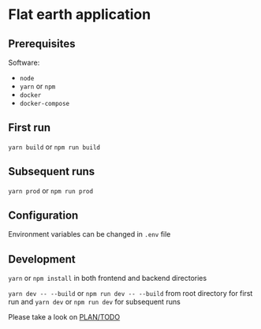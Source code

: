 # Flat earth application

## Prerequisites

Software:
* `node`
* `yarn` or `npm`
* `docker`
* `docker-compose`

## First run

`yarn build` or `npm run build`

## Subsequent runs

`yarn prod` or `npm run prod`

## Configuration

Environment variables can be changed in `.env` file

## Development

`yarn` or `npm install` in both frontend and backend directories

`yarn dev -- --build` or `npm run dev -- --build` from root directory for first run
and
`yarn dev` or `npm run dev` for subsequent runs

Please take a look on [PLAN/TODO](https://github.com/OlegLustenko/flatearth/blob/master/PLAN.md)
